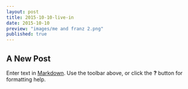 ```yaml
---
layout: post
title: 2015-10-10-live-in
date: 2015-10-10
preview: "images/me and franz 2.png"
published: true
---
```

## A New Post

Enter text in [Markdown](http://daringfireball.net/projects/markdown/). Use the toolbar above, or click the **?** button for formatting help.
